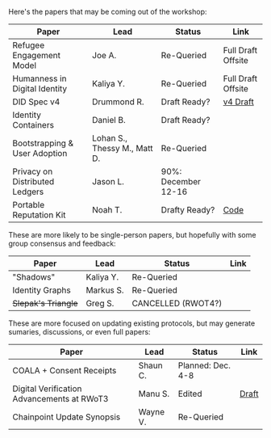 Here's the papers that may be coming out of the workshop:

| **Paper** | **Lead** | **Status** | **Link** |
|-----------|----------|------------|----------|
| Refugee Engagement Model | Joe A. | Re-Queried | Full Draft Offsite |
| Humanness in Digital Identity | Kaliya Y. | Re-Queried | Full Draft Offsite |
| DID Spec v4 | Drummond R. | Draft Ready? | [v4 Draft](DIDSpecificationWorkingDraft04.pdf) |
| Identity Containers | Daniel B. | Draft Ready? | |
| Bootstrapping & User Adoption | Lohan S., Thessy M., Matt D. | Re-Queried | |
| Privacy on Distributed Ledgers | Jason L. | 90%: December 12-16 | |
| Portable Reputation Kit | Noah T. | Drafty Ready? | [Code](portable-reputation) |

These are more likely to be single-person papers, but hopefully with some group consensus and feedback:

| **Paper** | **Lead** | **Status** | **Link** |
|-----------|----------|------------|----------|
| "Shadows" | Kaliya Y. | Re-Queried | |
| Identity Graphs | Markus S. | Re-Queried | |
| ~~Slepak's Triangle~~ | Greg S. | CANCELLED (RWOT4?) | |

These are more focused on updating existing protocols, but may generate sumaries, discussions, or even full papers:

| **Paper** | **Lead** | **Status** | **Link** |
|-----------|----------|------------|----------|
| COALA + Consent Receipts | Shaun C. | Planned: Dec. 4-8 |  |
| Digital Verification Advancements at RWoT3 | Manu S. | Edited | [Draft](rwot3-digital-verification-outcomes.md) |
| Chainpoint Update Synopsis | Wayne V. | Re-Queried| |
